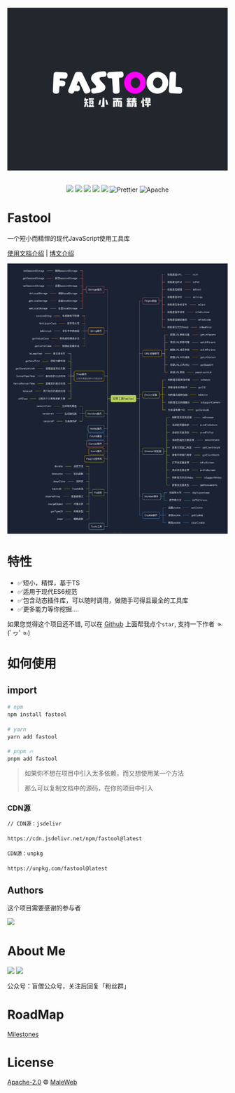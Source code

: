 <p align="center" style="margin:30px 0;">
    <img width="550" height="auto" src="./examples/logo.svg" />
  
</p>
 
<p align="center">  
    <img src="https://img.shields.io/badge/npm-v0.0.1-brightgreen" />
    <img src="https://img.shields.io/badge/-Rollup-34495e?logo=rollup" />
    <img src="https://img.shields.io/badge/-TypeScript-blue?logo=typescript&logoColor=white" />
    <img src="https://img.shields.io/badge/-ESLint-4b32c3?logo=eslint&logoColor=white" />
    <img src="https://img.shields.io/badge/-pnpm-F69220?logo=pnpm&logoColor=white" />
    <img src="https://img.shields.io/badge/-Prettier-ef9421?logo=Prettier&logoColor=white" alt="Prettier">
    <img src="https://img.shields.io/badge/license-Apache-blue.svg" alt="Apache">   
    
<p>   



# Fastool
一个短小而精悍的现代JavaScript使用工具库

[使用文档介绍]()  |  [博文介绍]()  
 <p>
 <img src="./public/fastool.jpg"></img>
 </p>

# 特性

- ✅短小，精悍，基于TS
- ✅适用于现代ES6规范
- ✅包含动态插件库，可以随时调用，做随手可得且最全的工具库
- ✅更多能力等你挖掘....

如果您觉得这个项目还不错, 可以在 [Github](https://github.com/MaleWeb/fastool) 上面帮我点个`star`, 支持一下作者 ☜(ﾟヮﾟ☜)
# 如何使用

## import

```bash
# npm
npm install fastool

# yarn
yarn add fastool

# pnpm 🔥
pnpm add fastool
```

> 如果你不想在项目中引入太多依赖，而又想使用某一个方法
>
> 那么可以复制文档中的源码，在你的项目中引入

### CDN源
```bash
// CDN源：jsdelivr

https://cdn.jsdelivr.net/npm/fastool@latest

CDN源：unpkg

https://unpkg.com/fastool@latest
```

## **Authors**

这个项目需要感谢的参与者
<div align="left">
  <a href="https://github.com/MaleWeb/fastool/graphs/contributors">
  <img src="https://contrib.rocks/image?repo=MaleWeb/fastool" />
  </a>
</div>

# About Me  

<img width="460px" src="https://cdn.jsdelivr.net/gh/MaleWeb/picture/images/techblog/book-slogan.gif" />

 <img src="https://uufefile.uupt.com/eic/male/github/wechat.jpg" width="220" />  

 公众号：盲僧公众号，关注后回复「粉丝群」

# RoadMap
[Milestones](https://github.com/tobe-fe-dalao/femate/projects)  

# License
 [Apache-2.0](./LICENSE) © [MaleWeb](https://github.com/MaleWeb)

